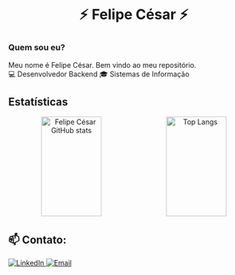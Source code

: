 # <p align=center>⚡ Felipe César ⚡</p>

### Quem sou eu?

Meu nome é Felipe César. Bem vindo ao meu repositório.<br/>
💻 Desenvolvedor Backend
🎓 Sistemas de Informação


## Estatísticas

<p align="center">
  <img src="https://github-readme-stats.vercel.app/api?username=felipecesargomes&show_icons=true&hide_border=true&count_private=true&bg_color=45,ff512f,dd2476&title_color=ffffff&text_color=ffffff&icon_color=79ff97&rank_icon=github" alt="Felipe César GitHub stats" width="49%" height="200" />
  <img src="https://github-readme-stats.vercel.app/api/top-langs/?username=felipecesargomes&layout=compact&hide_border=true&bg_color=45,2193b0,6dd5ed&title_color=ffffff&text_color=ffffff&icon_color=79ff97" alt="Top Langs" width="49%" height="200" />
</p>

## 📫 **Contato**:

<a href="https://www.linkedin.com/in/felipegna" target="_blank">
  <img src="https://img.shields.io/badge/LinkedIn-0077B5?style=for-the-badge&logo=linkedin&logoColor=white" alt="LinkedIn" />
</a>
<a href="mailto:flcesar7@gmail.com" target="_blank">
  <img src="https://img.shields.io/badge/Email-D44638?style=for-the-badge&logo=gmail&logoColor=white" alt="Email" />
</a>

